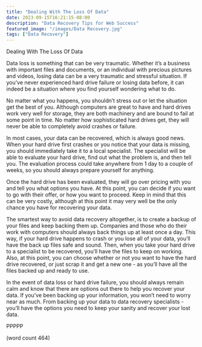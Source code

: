 ```yaml
---
title: "Dealing With The Loss Of Data"
date: 2023-09-15T16:21:15-08:00
description: "Data Recovery Tips for Web Success"
featured_image: "/images/Data Recovery.jpg"
tags: ["Data Recovery"]
---
```


Dealing With The Loss Of Data

Data loss is something that can be very traumatic.  Whether it’s a business with important files and documents, or an individual with precious pictures and videos, losing data can be a very traumatic and stressful situation.  If you’ve never experienced hard drive failure or losing data before, it can indeed be a situation where you find yourself wondering what to do.

No matter what you happens, you shouldn’t stress out or let the situation get the best of you.  Although computers are great to have and hard drives work very well for storage, they are both machinery and are bound to fail at some point in time.  No matter how sophisticated hard drives get, they will never be able to completely avoid crashes or failure.

In most cases, your data can be recovered, which is always good news.  When your hard drive first crashes or you notice that your data is missing, you should immediately take it to a local specialist.  The specialist will be able to evaluate your hard drive, find out what the problem is, and then tell you.  The evaluation process could take anywhere from 1 day to a couple of weeks, so you should always prepare yourself for anything.

Once the hard drive has been evaluated, they will go over pricing with you and tell you what options you have.  At this point, you can decide if you want to go with their offer, or how you want to proceed.  Keep in mind that this can be very costly, although at this point it may very well be the only chance you have for recovering your data.

The smartest way to avoid data recovery altogether, is to create a backup of your files and keep backing them up.  Companies and those who do their work with computers should always back things up at least once a day.  This way, if your hard drive happens to crash or you lose all of your data, you’ll have the back up files safe and sound.  Then, when you take your hard drive to a specialist to be recovered, you’ll have the files to keep on working.  Also, at this point, you can choose whether or not you want to have the hard drive recovered, or just scrap it and get a new one - as you’ll have all the files backed up and ready to use.

In the event of data loss or hard drive failure, you should always remain calm and know that there are options out there to help you recover your data.  If you’ve been backing up your information, you won’t need to worry near as much.  From backing up your data to data recovery specialists - you’ll have the options you need to keep your sanity and recover your lost data.

PPPPP

(word count 464)
